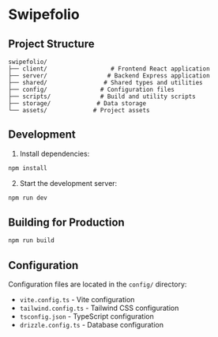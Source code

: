 # Swipefolio

## Project Structure

```
swipefolio/
├── client/                  # Frontend React application
├── server/                 # Backend Express application
├── shared/                # Shared types and utilities
├── config/               # Configuration files
├── scripts/              # Build and utility scripts
├── storage/             # Data storage
└── assets/             # Project assets
```

## Development

1. Install dependencies:
```bash
npm install
```

2. Start the development server:
```bash
npm run dev
```

## Building for Production

```bash
npm run build
```

## Configuration

Configuration files are located in the `config/` directory:

- `vite.config.ts` - Vite configuration
- `tailwind.config.ts` - Tailwind CSS configuration
- `tsconfig.json` - TypeScript configuration
- `drizzle.config.ts` - Database configuration 
